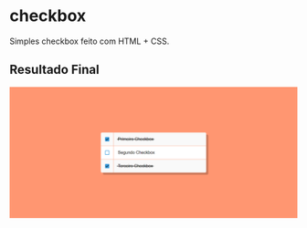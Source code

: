 # checkbox
 Simples checkbox feito com HTML + CSS.
 
 <h2>Resultado Final</h2>
 <img src="assets/final.png" alt="Checkbox"/>
